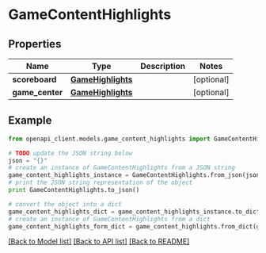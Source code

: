 # GameContentHighlights


## Properties

Name | Type | Description | Notes
------------ | ------------- | ------------- | -------------
**scoreboard** | [**GameHighlights**](GameHighlights.md) |  | [optional] 
**game_center** | [**GameHighlights**](GameHighlights.md) |  | [optional] 

## Example

```python
from openapi_client.models.game_content_highlights import GameContentHighlights

# TODO update the JSON string below
json = "{}"
# create an instance of GameContentHighlights from a JSON string
game_content_highlights_instance = GameContentHighlights.from_json(json)
# print the JSON string representation of the object
print GameContentHighlights.to_json()

# convert the object into a dict
game_content_highlights_dict = game_content_highlights_instance.to_dict()
# create an instance of GameContentHighlights from a dict
game_content_highlights_form_dict = game_content_highlights.from_dict(game_content_highlights_dict)
```
[[Back to Model list]](../README.md#documentation-for-models) [[Back to API list]](../README.md#documentation-for-api-endpoints) [[Back to README]](../README.md)


